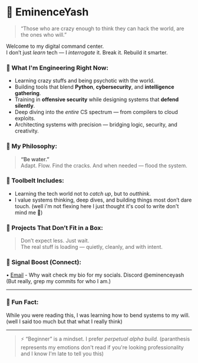 # 🧠 EminenceYash

> “Those who are crazy enough to think they can hack the world, are the ones who will.”

Welcome to my digital command center.  
I don’t just *learn* tech — I *interrogate* it. Break it. Rebuild it smarter.

### 🧬 What I'm Engineering Right Now:
- Learning crazy stuffs and being psychotic with the world.
- Building tools that blend **Python**, **cybersecurity**, and **intelligence gathering**.
- Training in **offensive security** while designing systems that **defend silently**.
- Deep diving into the *entire* CS spectrum — from compilers to cloud exploits.
- Architecting systems with precision — bridging logic, security, and creativity.

### 🧭 My Philosophy:
> **“Be water.”**  
> Adapt. Flow. Find the cracks. And when needed — flood the system.

### 🧰 Toolbelt Includes:
- Learning the tech world not to *catch up*, but to *outthink*.
- I value systems thinking, deep dives, and building things most don’t dare touch. (well i'm not flexing here I just thought it's cool to write don't mind me 🥺)

### 📁 Projects That Don’t Fit in a Box:
> Don’t expect less. Just wait.  
The real stuff is loading — quietly, cleanly, and with intent.

### 📡 Signal Boost (Connect):
• [Email](mailto:creating@agoodmail.com)  - Why wait check my bio for my socials. Discord @eminenceyash
(But really, grep my commits for who I am.)

---

### 🧠 Fun Fact:
While you were reading this, I was learning how to bend systems to my will. (well I said too much but that what I really think)

---

> ⚡ “Beginner” is a mindset. I prefer *perpetual alpha build.* (paranthesis represents my emotions don't read if you're looking professionality and I know I'm late to tell you this)

<!---
EminenceYash/EminenceYash is a ✨ special ✨ repository because its `README.md` (this file) appears on your GitHub profile.
You can click the Preview link to take a look at your changes. (IK git)
--->
